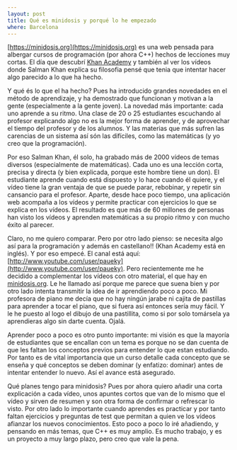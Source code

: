 ```yaml
---
layout: post
title: Qué es minidosis y porqué lo he empezado
where: Barcelona
---
```


[https://minidosis.org](https://minidosis.org) es una web pensada para
albergar cursos de programación (por ahora C++) hechos de lecciones
muy cortas. El día que descubrí [Khan
Academy](https://www.khanacademy.org) y también al ver los vídeos donde
Salman Khan explica su filosofia pensé que tenia que intentar hacer
algo parecido a lo que ha hecho.

Y qué és lo que el ha hecho? Pues ha introducido grandes novedades en
el método de aprendizaje, y ha demostrado que funcionan y motivan a la
gente (especialmente a la gente joven). La novedad más importante:
cada uno aprende a su ritmo. Una clase de 20 o 25 estudiantes
escuchando al profesor explicando algo no es la mejor forma de
aprender, y de aprovechar el tiempo del profesor y de los alumnos. Y
las materias que más sufren las carencias de un sistema así són las
difíciles, como las matemáticas (y yo creo que la programación).

Por eso Salman Khan, él solo, ha grabado más de 2000 vídeos de temas
diversos (especialmente de matemáticas). Cada uno es una lección
corta, precisa y directa (y bien explicada, porque este hombre tiene
un don). El estudiante aprende cuando está dispuesto y lo hace cuando
él quiere, y el vídeo tiene la gran ventaja de que se puede parar,
rebobinar, y repetir sin cansancio para el profesor. Aparte, desde
hace poco tiempo, una aplicación web acompaña a los vídeos y permite
practicar con ejercicios lo que se explica en los vídeos. El resultado
es que más de 60 millones de personas han visto los vídeos y aprenden
matemáticas a su propio ritmo y con mucho éxito al parecer.

Claro, no me quiero comparar. Pero por otro lado pienso: se necesita
algo así para la programación y además en castellano!! (Khan Academy
está en inglés). Y por eso empecé. El canal está aquí:
[http://www.youtube.com/user/paueky](http://www.youtube.com/user/paueky). Pero
recientemente me he decidido a complementar los vídeos con otro
material, el que hay en [minidosis.org](https://minidosis.org). Le he
llamado así porque me parece que suena bien y por otro lado intenta
transmitir la idea de ir aprendiendo poco a poco. Mi profesora de
piano me decía que no hay ningún jarabe ni cajita de pastillas para
aprender a tocar el piano, que si fuera así entonces sería muy
fácil. Y le he puesto al logo el dibujo de una pastillita, como si por
solo tomársela ya aprendieras algo sin darte cuenta. Ojalá.

Aprender poco a poco es otro punto importante: mi visión es que la
mayoría de estudiantes que se encallan con un tema es porque no se dan
cuenta de que les faltan los conceptos previos para entender lo que
estan estudiando. Por tanto es de vital importancia que un curso
detalle cada concepto que se enseña y qué conceptos se deben dominar
(y enfatizo: dominar) antes de intentar entender lo nuevo. Así el
avance está asegurado.

Qué planes tengo para minidosis? Pues por ahora quiero añadir una
corta explicación a cada vídeo, unos apuntes cortos que van de lo
mismo que el vídeo y sirven de resumen y son otra forma de confirmar o
refrescar lo visto. Por otro lado lo importante cuando aprendes es
practicar y por tanto faltan ejercicios y preguntas de test que
permitan a quien ve los vídeos afianzar los nuevos conocimientos. Esto
poco a poco lo iré añadiendo, y pensando en más temas, que C++ es muy
amplio. Es mucho trabajo, y es un proyecto a muy largo plazo, pero
creo que vale la pena.